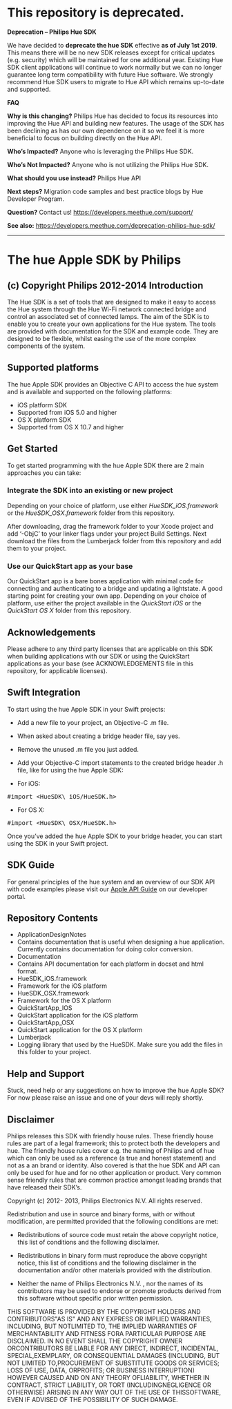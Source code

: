# This repository is deprecated.

**Deprecation – Philips Hue SDK**

We have decided to **deprecate the hue SDK** effective **as of July 1st 2019**. This means there will be no new SDK releases except for critical updates (e.g. security) which will be maintained for one additional year. Existing Hue SDK client applications will continue to work normally but we can no longer guarantee long term compatibility with future Hue software. We strongly recommend Hue SDK users to migrate to Hue API which remains up-to-date and supported.

**FAQ**

**Why is this changing?** Philips Hue has decided to focus its resources into improving the Hue API and building new features. The usage of the SDK has been declining as has our own dependence on it so we feel it is more beneficial to focus on building directly on the Hue API.

**Who’s Impacted?** Anyone who is leveraging the Philips Hue SDK.

**Who’s Not Impacted?** Anyone who is not utilizing the Philips Hue SDK.

**What should you use instead?** Philips Hue API

**Next steps?** Migration code samples and best practice blogs by Hue Developer Program.

**Question?** Contact us! https://developers.meethue.com/support/

**See also:** https://developers.meethue.com/deprecation-philips-hue-sdk/

-----

The hue Apple SDK by Philips
===============
(c) Copyright Philips 2012-2014
Introduction
----------------
The Hue SDK is a set of tools that are designed to make it easy to access the Hue system through the Hue Wi-Fi network connected bridge and control an associated set of connected lamps. The aim of the SDK is to enable you to create your own applications for the Hue system.
The tools are provided with documentation for the SDK and example code. They are designed to be flexible, whilst easing the use of the more complex components of the system.

Supported platforms
----------------
The hue Apple SDK provides an Objective C API to access the hue system and is available and supported on the following platforms:

* iOS platform SDK
 * Supported from iOS 5.0 and higher
* OS X platform SDK
 * Supported from OS X 10.7 and higher

Get Started
----------------
To get started programming with the hue Apple SDK there are 2 main approaches you can take:

### Integrate the SDK into an existing or new project
Depending on your choice of platform, use either    _HueSDK\_iOS.framework_ or the _HueSDK\_OSX.framework_ folder from this repository.

After downloading, drag the framework folder to your Xcode project and add ‘-ObjC’ to your linker flags under your project Build Settings.
Next download the files from the Lumberjack folder from this repository and add them to your project.

### Use our QuickStart app as your base
Our QuickStart app is a bare bones application with minimal code for connecting and authenticating to a bridge and updating a lightstate. A good starting point for creating your own app.  Depending on your choice of platform, use either the project available in the _QuickStart iOS_ or the  _QuickStart OS X_ folder from this repository.

Acknowledgements
----------------
Please adhere to any third party licenses that are applicable on this SDK when building applications with our SDK or using the QuickStart applications as your base (see ACKNOWLEDGEMENTS file in this repository, for applicable licenses).

Swift Integration
----------------
To start using the hue Apple SDK in your Swift projects:

* Add a new file to your project, an Objective-C .m file.
* When asked about creating a bridge header file, say yes.
* Remove the unused .m file you just added.

* Add your Objective-C import statements to the created bridge header .h file, like for using the hue Apple SDK:
 * For iOS:
<pre>#import &lt;HueSDK\_iOS/HueSDK.h></pre>
 * For OS X:
<pre>#import &lt;HueSDK\_OSX/HueSDK.h></pre>

Once you’ve added the hue Apple SDK to your bridge header, you can start using the SDK in your Swift project.

SDK Guide
----------------
For general principles of the hue system and an overview of our SDK API with code examples please visit our [Apple API Guide](http://developers.meethue.com/documentation/apple-api-guide) on our developer portal. 

Repository Contents
----------------
* ApplicationDesignNotes
 * Contains documentation that is useful when designing a hue application. Currently contains documentation for doing color conversion.
* Documentation
 * Contains API documentation for each platform in docset and html format. 
* HueSDK_iOS.framework
 * Framework for the iOS platform
* HueSDK_OSX.framework
 * Framework for the OS X platform
* QuickStartApp_IOS
 * QuickStart application for the iOS platform
* QuickStartApp_OSX
 * QuickStart application for the OS X platform
* Lumberjack
 * Logging library that used by the HueSDK. Make sure you add the files in this folder to your project.

Help and Support
----------------
Stuck, need help or any suggestions on how to improve the hue Apple SDK? For now please raise an issue and one of your devs will reply shortly.

Disclaimer
----------------
Philips releases this SDK with friendly house rules. These friendly house rules are part of a legal framework; this to protect both the developers and hue. The friendly house rules cover e.g. the naming of Philips and of hue which can only be used as a reference (a true and honest statement) and not as a an brand or identity. Also covered is that the hue SDK and API can only be used for hue and for no other application or product. Very common sense friendly rules that are common practice amongst leading brands that have released their SDK’s.

Copyright (c) 2012- 2013, Philips Electronics N.V. All rights reserved.

Redistribution and use in source and binary forms, with or without modification, are permitted provided that the following conditions are met:

* Redistributions of source code must retain the above copyright notice, this list of conditions and the following disclaimer.

* Redistributions in binary form must reproduce the above copyright notice, this list of conditions and the following disclaimer in the documentation and/or other materials provided with the distribution.

* Neither the name of Philips Electronics N.V. , nor the names of its contributors may be used to endorse or promote products derived from this software without specific prior written permission.

THIS SOFTWARE IS PROVIDED BY THE COPYRIGHT HOLDERS AND CONTRIBUTORS"AS IS" AND ANY EXPRESS OR IMPLIED WARRANTIES, INCLUDING, BUT NOTLIMITED TO, THE IMPLIED WARRANTIES OF MERCHANTABILITY AND FITNESS FORA PARTICULAR PURPOSE ARE DISCLAIMED. IN NO EVENT SHALL THE COPYRIGHT OWNER ORCONTRIBUTORS BE LIABLE FOR ANY DIRECT, INDIRECT, INCIDENTAL, SPECIAL,EXEMPLARY, OR CONSEQUENTIAL DAMAGES (INCLUDING, BUT NOT LIMITED TO,PROCUREMENT OF SUBSTITUTE GOODS OR SERVICES; LOSS OF USE, DATA, ORPROFITS; OR BUSINESS INTERRUPTION) HOWEVER CAUSED AND ON ANY THEORY OFLIABILITY, WHETHER IN CONTRACT, STRICT LIABILITY, OR TORT (INCLUDINGNEGLIGENCE OR OTHERWISE) ARISING IN ANY WAY OUT OF THE USE OF THISSOFTWARE, EVEN IF ADVISED OF THE POSSIBILITY OF SUCH DAMAGE.


